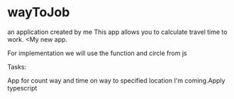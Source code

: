 # wayToJob
an application created by me
This app allows you to calculate travel time to work. 
<My new app.

For implementation we will use the function and circle from js

Tasks:

App for count way and time on way to specified location
I'm coming.Apply typescript
